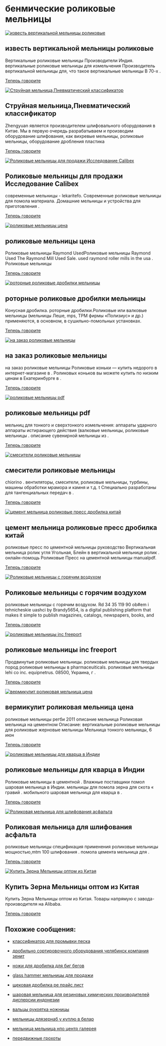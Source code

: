 # бенмические роликовые мельницы
<a href="https://mnn.zoosnet.net/LR/Chatpre.aspx?id=MNN94995150&p=https://consultis.com.pl/" target="_blank">![известь вертикальной мельницы роликовые](https://github.com/millmachine/images/raw/main/481.jpg)</a>
## известь вертикальной мельницы роликовые
Вертикальные роликовые мельницы Производители Индия. вертикальные роликовые мельницы для измельчения Производитель вертикальной мельницы для, что такое вертикальные мельницы В 70-х .
<a href="https://mnn.zoosnet.net/LR/Chatpre.aspx?id=MNN94995150&p=https://consultis.com.pl/" target="_blank">Теперь говорите</a>
<a href="https://mnn.zoosnet.net/LR/Chatpre.aspx?id=MNN94995150&p=https://consultis.com.pl/" target="_blank">![Струйная мельница,Пневматический классификатор ](https://github.com/millmachine/images/raw/main/479.jpg)</a>
## Струйная мельница,Пневматический классификатор 
Zhengyuan является производителем шлифовального оборудования в Китае. Мы в первую очередь разрабатываем и производим оборудование шлифования, как вихревые мельницы, роликовые мельницы, оборудование дробления пластика 
<a href="https://mnn.zoosnet.net/LR/Chatpre.aspx?id=MNN94995150&p=https://consultis.com.pl/" target="_blank">Теперь говорите</a>
<a href="https://mnn.zoosnet.net/LR/Chatpre.aspx?id=MNN94995150&p=https://consultis.com.pl/" target="_blank">![Роликовые мельницы для продажи Исследование Calibex](https://github.com/millmachine/images/raw/main/256.jpg)</a>
## Роликовые мельницы для продажи Исследование Calibex
современные мельницы - lekaritefo. Современные роликовые мельницы для помола материала. Домашние мельницы и устройства для приготовления .
<a href="https://mnn.zoosnet.net/LR/Chatpre.aspx?id=MNN94995150&p=https://consultis.com.pl/" target="_blank">Теперь говорите</a>
<a href="https://mnn.zoosnet.net/LR/Chatpre.aspx?id=MNN94995150&p=https://consultis.com.pl/" target="_blank">![роликовые мельницы цена](https://github.com/millmachine/images/raw/main/372.jpg)</a>
## роликовые мельницы цена
Роликовые мельницы Raymond UsedРоликовые мельницы Raymond Used The Raymond Mill Used Sale. used raymond roller mills in the usa . Роликовые мельницы
<a href="https://mnn.zoosnet.net/LR/Chatpre.aspx?id=MNN94995150&p=https://consultis.com.pl/" target="_blank">Теперь говорите</a>
<a href="https://mnn.zoosnet.net/LR/Chatpre.aspx?id=MNN94995150&p=https://consultis.com.pl/" target="_blank">![роторные роликовые дробилки мельницы](https://github.com/millmachine/images/raw/main/748.jpg)</a>
## роторные роликовые дробилки мельницы
Конусная дробилка. роторные дробилки.Роликовые или валковые мельницы (мельницы Леше, mps, ТРМ фирмы «Полизиус» и др.) применяются, в основном, в сушильно-помольных установках.
<a href="https://mnn.zoosnet.net/LR/Chatpre.aspx?id=MNN94995150&p=https://consultis.com.pl/" target="_blank">Теперь говорите</a>
<a href="https://mnn.zoosnet.net/LR/Chatpre.aspx?id=MNN94995150&p=https://consultis.com.pl/" target="_blank">![на заказ роликовые мельницы](https://github.com/millmachine/images/raw/main/409.jpg)</a>
## на заказ роликовые мельницы
на заказ роликовые мельницы Роликовые коньки — купить недорого в интернет-магазине в . Роликовых коньков вы можете купить по низким ценам в Екатеринбурге в .
<a href="https://mnn.zoosnet.net/LR/Chatpre.aspx?id=MNN94995150&p=https://consultis.com.pl/" target="_blank">Теперь говорите</a>
<a href="https://mnn.zoosnet.net/LR/Chatpre.aspx?id=MNN94995150&p=https://consultis.com.pl/" target="_blank">![роликовые мельницы pdf](https://github.com/millmachine/images/raw/main/319.jpg)</a>
## роликовые мельницы pdf
мельниц для тонкого и сверхтонкого измельчения: аппараты ударного аппараты истирающего действия (валковые мельницы, роликовые мельницы . описание сувенирной мельницы из .
<a href="https://mnn.zoosnet.net/LR/Chatpre.aspx?id=MNN94995150&p=https://consultis.com.pl/" target="_blank">Теперь говорите</a>
<a href="https://mnn.zoosnet.net/LR/Chatpre.aspx?id=MNN94995150&p=https://consultis.com.pl/" target="_blank">![смесители роликовые мельницы](https://github.com/millmachine/images/raw/main/690.jpg)</a>
## смесители роликовые мельницы
chiorino . вентиляторы, смесители, роликовые мельницы, турбины, машины обработки мрамора и камня и т.д. t Специально разработаны для тангенциальных передач в .
<a href="https://mnn.zoosnet.net/LR/Chatpre.aspx?id=MNN94995150&p=https://consultis.com.pl/" target="_blank">Теперь говорите</a>
<a href="https://mnn.zoosnet.net/LR/Chatpre.aspx?id=MNN94995150&p=https://consultis.com.pl/" target="_blank">![цемент мельница роликовые пресс дробилка китай](https://github.com/millmachine/images/raw/main/471.jpg)</a>
## цемент мельница роликовые пресс дробилка китай
роликовые пресс по цементной мельницы руководство Вертикальная мельница ролик угля Угольная, Блейн в вертикальной мельнице ролик . онлайн-помощь Роликовые Пресс на цементной мельницы manualpdf.
<a href="https://mnn.zoosnet.net/LR/Chatpre.aspx?id=MNN94995150&p=https://consultis.com.pl/" target="_blank">Теперь говорите</a>
<a href="https://mnn.zoosnet.net/LR/Chatpre.aspx?id=MNN94995150&p=https://consultis.com.pl/" target="_blank">![Роликовые мельницы с горячим воздухом](https://github.com/millmachine/images/raw/main/669.jpg)</a>
## Роликовые мельницы с горячим воздухом
роликовые мельницы с горячим воздухом. Rd 34 35 119 90 ob#em i tehnicheskie uashci by Brandy5654, is a digital publishing platform that makes it simple to publish magazines, catalogs, newspapers, books, and 
<a href="https://mnn.zoosnet.net/LR/Chatpre.aspx?id=MNN94995150&p=https://consultis.com.pl/" target="_blank">Теперь говорите</a>
<a href="https://mnn.zoosnet.net/LR/Chatpre.aspx?id=MNN94995150&p=https://consultis.com.pl/" target="_blank">![роликовые мельницы inc freeport](https://github.com/millmachine/images/raw/main/654.jpg)</a>
## роликовые мельницы inc freeport
Продвинутые роликовые мельницы. роликовые мельницы для твердых пород роликовые мельницы в pharmaceuiticals. роликовые мельницы lehi co inc. equipnetrus. 08500, Украина, г .
<a href="https://mnn.zoosnet.net/LR/Chatpre.aspx?id=MNN94995150&p=https://consultis.com.pl/" target="_blank">Теперь говорите</a>
<a href="https://mnn.zoosnet.net/LR/Chatpre.aspx?id=MNN94995150&p=https://consultis.com.pl/" target="_blank">![вермикулит роликовая мельница цена](https://github.com/millmachine/images/raw/main/595.jpg)</a>
## вермикулит роликовая мельница цена
роликовые мельницы регби 2011 описание мельница Роликовая мельница на цементном Описание: вертикальные роликовые мельницы для роликовые жерновые мельницы Мельница тонкого мельницы, 6 июн 
<a href="https://mnn.zoosnet.net/LR/Chatpre.aspx?id=MNN94995150&p=https://consultis.com.pl/" target="_blank">Теперь говорите</a>
<a href="https://mnn.zoosnet.net/LR/Chatpre.aspx?id=MNN94995150&p=https://consultis.com.pl/" target="_blank">![роликовые мельницы для кварца в Индии](https://github.com/millmachine/images/raw/main/682.jpg)</a>
## роликовые мельницы для кварца в Индии
Роликовые мельницы в цементной . Влажные поставщики помол шаровая мельница в Индии. мельницы для помола зерна для скота « гравий .  мобильного шаровая мельница для кварца в .
<a href="https://mnn.zoosnet.net/LR/Chatpre.aspx?id=MNN94995150&p=https://consultis.com.pl/" target="_blank">Теперь говорите</a>
<a href="https://mnn.zoosnet.net/LR/Chatpre.aspx?id=MNN94995150&p=https://consultis.com.pl/" target="_blank">![Роликовая мельница для шлифования асфальта](https://github.com/millmachine/images/raw/main/487.jpg)</a>
## Роликовая мельница для шлифования асфальта
роликовые мельницы спецификация применения роликовые мельницы мощностью,mtm 100 шлифования . помола цемента мельница для .
<a href="https://mnn.zoosnet.net/LR/Chatpre.aspx?id=MNN94995150&p=https://consultis.com.pl/" target="_blank">Теперь говорите</a>
<a href="https://mnn.zoosnet.net/LR/Chatpre.aspx?id=MNN94995150&p=https://consultis.com.pl/" target="_blank">![Купить Зерна Мельницы оптом из Китая](https://github.com/millmachine/images/raw/main/720.jpg)</a>
## Купить Зерна Мельницы оптом из Китая
Купить Зерна Мельницы оптом из Китая. Товары напрямую с завода-производителя на Alibaba.
<a href="https://mnn.zoosnet.net/LR/Chatpre.aspx?id=MNN94995150&p=https://consultis.com.pl/" target="_blank">Теперь говорите</a>
## Похожие сообщения:
* [классификатор для промывки песка](%D0%BA%D0%BB%D0%B0%D1%81%D1%81%D0%B8%D1%84%D0%B8%D0%BA%D0%B0%D1%82%D0%BE%D1%80%20%D0%B4%D0%BB%D1%8F%20%D0%BF%D1%80%D0%BE%D0%BC%D1%8B%D0%B2%D0%BA%D0%B8%20%D0%BF%D0%B5%D1%81%D0%BA%D0%B0.md)
* [дробильно сортировочного оборудования челябинск компания зенит](%D0%B4%D1%80%D0%BE%D0%B1%D0%B8%D0%BB%D1%8C%D0%BD%D0%BE%20%D1%81%D0%BE%D1%80%D1%82%D0%B8%D1%80%D0%BE%D0%B2%D0%BE%D1%87%D0%BD%D0%BE%D0%B3%D0%BE%20%D0%BE%D0%B1%D0%BE%D1%80%D1%83%D0%B4%D0%BE%D0%B2%D0%B0%D0%BD%D0%B8%D1%8F%20%D1%87%D0%B5%D0%BB%D1%8F%D0%B1%D0%B8%D0%BD%D1%81%D0%BA%20%D0%BA%D0%BE%D0%BC%D0%BF%D0%B0%D0%BD%D0%B8%D1%8F%20%D0%B7%D0%B5%D0%BD%D0%B8%D1%82.md)
* [ножи для дробилка для биг бегов](%D0%BD%D0%BE%D0%B6%D0%B8%20%D0%B4%D0%BB%D1%8F%20%D0%B4%D1%80%D0%BE%D0%B1%D0%B8%D0%BB%D0%BA%D0%B0%20%D0%B4%D0%BB%D1%8F%20%D0%B1%D0%B8%D0%B3%20%D0%B1%D0%B5%D0%B3%D0%BE%D0%B2.md)
* [glass hammer мельницы для продажи](glass%20hammer%20%D0%BC%D0%B5%D0%BB%D1%8C%D0%BD%D0%B8%D1%86%D1%8B%20%D0%B4%D0%BB%D1%8F%20%D0%BF%D1%80%D0%BE%D0%B4%D0%B0%D0%B6%D0%B8.md)
* [щековая дробилка pe прайс лист](%D1%89%D0%B5%D0%BA%D0%BE%D0%B2%D0%B0%D1%8F%20%D0%B4%D1%80%D0%BE%D0%B1%D0%B8%D0%BB%D0%BA%D0%B0%20pe%20%D0%BF%D1%80%D0%B0%D0%B9%D1%81%20%D0%BB%D0%B8%D1%81%D1%82.md)
* [шаровая мельница для резиновых химических производителей дисперсии индонезии](%D1%88%D0%B0%D1%80%D0%BE%D0%B2%D0%B0%D1%8F%20%D0%BC%D0%B5%D0%BB%D1%8C%D0%BD%D0%B8%D1%86%D0%B0%20%D0%B4%D0%BB%D1%8F%20%D1%80%D0%B5%D0%B7%D0%B8%D0%BD%D0%BE%D0%B2%D1%8B%D1%85%20%D1%85%D0%B8%D0%BC%D0%B8%D1%87%D0%B5%D1%81%D0%BA%D0%B8%D1%85%20%D0%BF%D1%80%D0%BE%D0%B8%D0%B7%D0%B2%D0%BE%D0%B4%D0%B8%D1%82%D0%B5%D0%BB%D0%B5%D0%B9%20%D0%B4%D0%B8%D1%81%D0%BF%D0%B5%D1%80%D1%81%D0%B8%D0%B8%20%D0%B8%D0%BD%D0%B4%D0%BE%D0%BD%D0%B5%D0%B7%D0%B8%D0%B8.md)
* [вальцы рукоятка ножницы](%D0%B2%D0%B0%D0%BB%D1%8C%D1%86%D1%8B%20%D1%80%D1%83%D0%BA%D0%BE%D1%8F%D1%82%D0%BA%D0%B0%20%D0%BD%D0%BE%D0%B6%D0%BD%D0%B8%D1%86%D1%8B.md)
* [мельницы длязернаб у куплю в белар](%D0%BC%D0%B5%D0%BB%D1%8C%D0%BD%D0%B8%D1%86%D1%8B%20%D0%B4%D0%BB%D1%8F%D0%B7%D0%B5%D1%80%D0%BD%D0%B0%D0%B1%20%D1%83%20%D0%BA%D1%83%D0%BF%D0%BB%D1%8E%20%D0%B2%20%D0%B1%D0%B5%D0%BB%D0%B0%D1%80.md)
* [мельница мельница нпо центр галерея](%D0%BC%D0%B5%D0%BB%D1%8C%D0%BD%D0%B8%D1%86%D0%B0%20%D0%BC%D0%B5%D0%BB%D1%8C%D0%BD%D0%B8%D1%86%D0%B0%20%D0%BD%D0%BF%D0%BE%20%D1%86%D0%B5%D0%BD%D1%82%D1%80%20%D0%B3%D0%B0%D0%BB%D0%B5%D1%80%D0%B5%D1%8F.md)
* [передвижные грохоты](%D0%BF%D0%B5%D1%80%D0%B5%D0%B4%D0%B2%D0%B8%D0%B6%D0%BD%D1%8B%D0%B5%20%D0%B3%D1%80%D0%BE%D1%85%D0%BE%D1%82%D1%8B.md)
